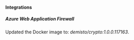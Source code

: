 
#### Integrations

##### Azure Web Application Firewall

Updated the Docker image to: *demisto/crypto:1.0.0.117163*.
